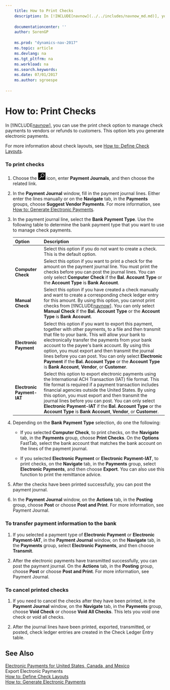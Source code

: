 ```yaml
---
    title: How to Print Checks
    description: In [!INCLUDE[navnow](../../includes/navnow_md.md)], you can use the print check option to manage check payments to vendors or refunds to customers. This option lets you generate electronic payments.

    documentationcenter: ''
    author: SorenGP

    ms.prod: "dynamics-nav-2017"
    ms.topic: article
    ms.devlang: na
    ms.tgt_pltfrm: na
    ms.workload: na
    ms.search.keywords:
    ms.date: 07/01/2017
    ms.author: sgroespe

---
```

# How to: Print Checks
In [!INCLUDE[navnow](../../includes/navnow_md.md)], you can use the print check option to manage check payments to vendors or refunds to customers. This option lets you generate electronic payments.  

 For more information about check layouts, see [How to: Define Check Layouts](how-to-define-check-layouts.md).  

### To print checks  

1.  Choose the ![Search for Page or Report](../../media/ui-search/search_small.png "Search for Page or Report icon") icon, enter **Payment Journals**, and then choose the related link.  

2.  In the **Payment Journal** window, fill in the payment journal lines. Either enter the lines manually or on the **Navigate** tab, in the **Payments** groups, choose **Suggest Vendor Payments**. For more information, see [How to: Generate Electronic Payments](how-to-generate-electronic-payments.md).  

3.  In the payment journal line, select the **Bank Payment Type**. Use the following table to determine the bank payment type that you want to use to manage check payments.  

    |Option|Description|  
    |-------------------------------------|---------------------------------------|  
    |**<Blank>**|Select this option if you do not want to create a check. This is the default option.|  
    |**Computer Check**|Select this option if you want to print a check for the amount on the payment journal line. You must print the checks before you can post the journal lines. You can only select **Computer Check** if the **Bal. Account Type** or the **Account Type** is **Bank Account**.|  
    |**Manual Check**|Select this option if you have created a check manually and want to create a corresponding check ledger entry for this amount. By using this option, you cannot print checks from [!INCLUDE[navnow](../../includes/navnow_md.md)]. You can only select **Manual Check** if the **Bal. Account Type** or the **Account Type** is **Bank Account**.|  
    |**Electronic Payment**|Select this option if you want to export this payment, together with other payments, to a file and then transmit that file to your bank. This will allow your bank to electronically transfer the payments from your bank account to the payee's bank account. By using this option, you must export and then transmit the journal lines before you can post. You can only select **Electronic Payment** if the **Bal. Account Type** or the **Account Type** is **Bank Account**, **Vendor**, or **Customer**.|  
    |**Electronic Payment-IAT**|Select this option to export electronic payments using the International ACH Transaction (IAT) file format. This file format is required if a payment transaction includes financial agencies outside the United States. By using this option, you must export and then transmit the journal lines before you can post. You can only select **Electronic Payment-IAT** if the **Bal. Account Type** or the **Account Type** is **Bank Account**, **Vendor**, or **Customer**.|  

4.  Depending on the **Bank Payment Type** selection, do one the following:  

    -   If you selected **Computer Check**, to print checks, on the **Navigate** tab, in the **Payments** group, choose **Print Checks**. On the **Options** FastTab, select the bank account that matches the bank account on the lines of the payment journal.  

    -   If you selected **Electronic Payment** or **Electronic Payment-IAT**, to print checks, on the **Navigate** tab, in the **Payments** group, select **Electronic Payments**, and then choose **Export**. You can also use this function to print the remittance advice.  

5.  After the checks have been printed successfully, you can post the payment journal.  

6.  In the **Payment Journal** window, on the **Actions** tab, in the **Posting** group, choose **Post** or choose **Post and Print**. For more information, see Payment Journal.  

### To transfer payment information to the bank  

1.  If you selected a payment type of **Electronic Payment** or **Electronic Payment-IAT**, in the **Payment Journal** window, on the **Navigate** tab, in the **Payments** group, select **Electronic Payments**, and then choose **Transmit**.  

2.  After the electronic payments have transmitted successfully, you can post the payment journal. On the **Actions** tab, in the **Posting** group, choose **Post** or choose **Post and Print**. For more information, see Payment Journal.  

### To cancel printed checks  

1.  If you need to cancel the checks after they have been printed, in the **Payment Journal** window, on the **Navigate** tab, in the **Payments** group, choose **Void Check** or choose **Void All Checks**. This lets you void one check or void all checks.  

2.  After the journal lines have been printed, exported, transmitted, or posted, check ledger entries are created in the Check Ledger Entry table.  

## See Also  
 [Electronic Payments for United States, Canada, and Mexico](electronic-payments-for-united-states-canada-and-mexico.md)   
 Export Electronic Payments   
 [How to: Define Check Layouts](how-to-define-check-layouts.md)   
 [How to: Generate Electronic Payments](how-to-generate-electronic-payments.md)
